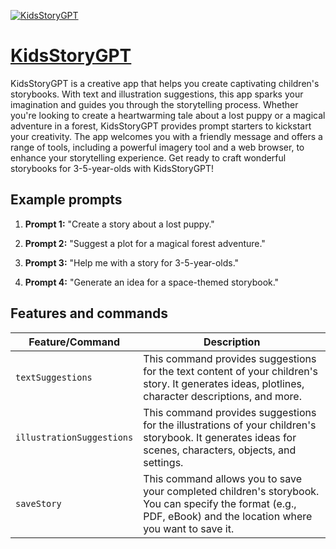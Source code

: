 [![KidsStoryGPT](https://files.oaiusercontent.com/file-YXs8mvJADC5vuT0S3FjKmUXM?se=2123-10-17T10%3A54%3A29Z&sp=r&sv=2021-08-06&sr=b&rscc=max-age%3D31536000%2C%20immutable&rscd=attachment%3B%20filename%3D6257c6fe-6ce4-45c5-949d-eb5c984ef262.png&sig=rSSav7PTXN34x/nrXjhgXnMjrWf%2B5AxhwMA%2BPrGBs5w%3D)](https://chat.openai.com/g/g-PhwR1Gqoz-kidsstorygpt)

# [KidsStoryGPT](https://chat.openai.com/g/g-PhwR1Gqoz-kidsstorygpt)

KidsStoryGPT is a creative app that helps you create captivating children's storybooks. With text and illustration suggestions, this app sparks your imagination and guides you through the storytelling process. Whether you're looking to create a heartwarming tale about a lost puppy or a magical adventure in a forest, KidsStoryGPT provides prompt starters to kickstart your creativity. The app welcomes you with a friendly message and offers a range of tools, including a powerful imagery tool and a web browser, to enhance your storytelling experience. Get ready to craft wonderful storybooks for 3-5-year-olds with KidsStoryGPT!

## Example prompts

1. **Prompt 1:** "Create a story about a lost puppy."

2. **Prompt 2:** "Suggest a plot for a magical forest adventure."

3. **Prompt 3:** "Help me with a story for 3-5-year-olds."

4. **Prompt 4:** "Generate an idea for a space-themed storybook."

## Features and commands

| Feature/Command | Description |
| --- | --- |
| `textSuggestions` | This command provides suggestions for the text content of your children's story. It generates ideas, plotlines, character descriptions, and more. |
| `illustrationSuggestions` | This command provides suggestions for the illustrations of your children's storybook. It generates ideas for scenes, characters, objects, and settings. |
| `saveStory` | This command allows you to save your completed children's storybook. You can specify the format (e.g., PDF, eBook) and the location where you want to save it. |